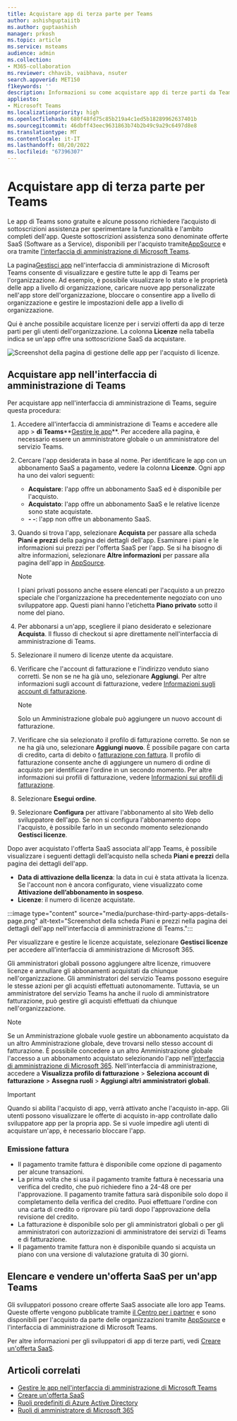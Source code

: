 ```yaml
---
title: Acquistare app di terza parte per Teams
author: ashishguptaiitb
ms.author: guptaashish
manager: prkosh
ms.topic: article
ms.service: msteams
audience: admin
ms.collection:
- M365-collaboration
ms.reviewer: chhavib, vaibhava, nsuter
search.appverid: MET150
f1keywords: ''
description: Informazioni su come acquistare app di terze parti da Teams Store usando una carta di credito, una carta di debito o tramite fatturazione.
appliesto:
- Microsoft Teams
ms.localizationpriority: high
ms.openlocfilehash: 680f48fd75c85b219a4c1ed5b18289962637401b
ms.sourcegitcommit: 46dbff43eec9631863b74b2b49c9a29c6497d8e8
ms.translationtype: MT
ms.contentlocale: it-IT
ms.lasthandoff: 08/20/2022
ms.locfileid: "67396307"
---
```

# <a name="purchase-third-party-apps-for-teams"></a>Acquistare app di terza parte per Teams

Le app di Teams sono gratuite e alcune possono richiedere l’acquisto di sottoscrizioni assistenza per sperimentare la funzionalità e l'ambito completi dell'app. Queste sottoscrizioni assistenza sono denominate offerte SaaS (Software as a Service), disponibili per l'acquisto tramite[AppSource](https://appsource.microsoft.com/) e ora tramite [l'interfaccia di amministrazione di Microsoft Teams](https://admin.teams.microsoft.com).

La pagina[Gestisci app](manage-apps.md) nell'interfaccia di amministrazione di Microsoft Teams consente di visualizzare e gestire tutte le app di Teams per l'organizzazione. Ad esempio, è possibile visualizzare lo stato e le proprietà delle app a livello di organizzazione, caricare nuove app personalizzate nell'app store dell'organizzazione, bloccare o consentire app a livello di organizzazione e gestire le impostazioni delle app a livello di organizzazione.

Qui è anche possibile acquistare licenze per i servizi offerti da app di terze parti per gli utenti dell'organizzazione. La colonna **Licenze** nella tabella indica se un'app offre una sottoscrizione SaaS da acquistare.

![Screenshot della pagina di gestione delle app per l'acquisto di licenze.](media/manage-apps-new-page.png)

## <a name="purchase-apps-in-the-teams-admin-center"></a>Acquistare app nell'interfaccia di amministrazione di Teams

Per acquistare app nell'interfaccia di amministrazione di Teams, seguire questa procedura:

1. Accedere all'interfaccia di amministrazione di Teams e accedere alle app  > **di Teams****[Gestire le app](https://admin.teams.microsoft.com/policies/manage-apps)**. Per accedere alla pagina, è necessario essere un amministratore globale o un amministratore del servizio Teams.

1. Cercare l'app desiderata in base al nome. Per identificare le app con un abbonamento SaaS a pagamento, vedere la colonna **Licenze**. Ogni app ha uno dei valori seguenti:
    * **Acquistare**: l'app offre un abbonamento SaaS ed è disponibile per l'acquisto.  
    * **Acquistato**: l'app offre un abbonamento SaaS e le relative licenze sono state acquistate.
    * **- -**: l'app non offre un abbonamento SaaS.

1. Quando si trova l'app, selezionare **Acquista** per passare alla scheda **Piani e prezzi** della pagina dei dettagli dell'app. Esaminare i piani e le informazioni sui prezzi per l'offerta SaaS per l'app. Se si ha bisogno di altre informazioni, selezionare **Altre informazioni** per passare alla pagina dell'app in [AppSource](https://appsource.microsoft.com/).

   > [!NOTE]
   > I piani privati possono anche essere elencati per l'acquisto a un prezzo speciale che l'organizzazione ha precedentemente negoziato con uno sviluppatore app. Questi piani hanno l'etichetta **Piano privato** sotto il nome del piano.

1. Per abbonarsi a un'app, scegliere il piano desiderato e selezionare **Acquista**. Il flusso di checkout si apre direttamente nell'interfaccia di amministrazione di Teams.

1. Selezionare il numero di licenze utente da acquistare.

1. Verificare che l'account di fatturazione e l'indirizzo venduto siano corretti. Se non se ne ha già uno, selezionare **Aggiungi**. Per altre informazioni sugli account di fatturazione, vedere [Informazioni sugli account di fatturazione](/microsoft-365/commerce/manage-billing-accounts).

   > [!NOTE]
   > Solo un Amministrazione globale può aggiungere un nuovo account di fatturazione.

1. Verificare che sia selezionato il profilo di fatturazione corretto. Se non se ne ha già uno, selezionare **Aggiungi nuovo**. È possibile pagare con carta di credito, carta di debito o [fatturazione con fattura](#invoice-billing). Il profilo di fatturazione consente anche di aggiungere un numero di ordine di acquisto per identificare l'ordine in un secondo momento. Per altre informazioni sui profili di fatturazione, vedere [Informazioni sui profili di fatturazione](/microsoft-365/commerce/billing-and-payments/manage-billing-profiles).

1. Selezionare **Esegui ordine**.

1. Selezionare **Configura** per attivare l'abbonamento al sito Web dello sviluppatore dell'app. Se non si configura l'abbonamento dopo l'acquisto, è possibile farlo in un secondo momento selezionando **Gestisci licenze**.

Dopo aver acquistato l'offerta SaaS associata all'app Teams, è possibile visualizzare i seguenti dettagli dell’acquisto nella scheda **Piani e prezzi** della pagina dei dettagli dell'app.

* **Data di attivazione della licenza**: la data in cui è stata attivata la licenza. Se l'account non è ancora configurato, viene visualizzato come **Attivazione dell’abbonamento in sospeso**.
* **Licenze**: il numero di licenze acquistate.

:::image type="content" source="media/purchase-third-party-apps-details-page.png" alt-text="Screenshot della scheda Piani e prezzi nella pagina dei dettagli dell'app nell'interfaccia di amministrazione di Teams.":::

Per visualizzare e gestire le licenze acquistate, selezionare **Gestisci licenze** per accedere all’interfaccia di amministrazione di Microsoft 365.

Gli amministratori globali possono aggiungere altre licenze, rimuovere licenze e annullare gli abbonamenti acquistati da chiunque nell'organizzazione. Gli amministratori del servizio Teams possono eseguire le stesse azioni per gli acquisti effettuati autonomamente. Tuttavia, se un amministratore del servizio Teams ha anche il ruolo di amministratore fatturazione, può gestire gli acquisti effettuati da chiunque nell'organizzazione.

> [!NOTE]
> Se un Amministrazione globale vuole gestire un abbonamento acquistato da un altro Amministrazione globale, deve trovarsi nello stesso account di fatturazione. È possibile concedere a un altro Amministrazione globale l'accesso a un abbonamento acquistato selezionando l'app nell’[interfaccia di amministrazione di Microsoft 365](https://admin.microsoft.com). Nell'interfaccia di amministrazione, accedere a **Visualizza profilo di fatturazione** > **Seleziona account di fatturazione** > **Assegna ruoli** > **Aggiungi altri amministratori globali**.

> [!IMPORTANT]
> Quando si abilita l'acquisto di app, verrà attivato anche l'acquisto in-app. Gli utenti possono visualizzare le offerte di acquisto in-app controllate dallo sviluppatore app per la propria app. Se si vuole impedire agli utenti di acquistare un'app, è necessario bloccare l'app.

### <a name="invoice-billing"></a>Emissione fattura

* Il pagamento tramite fattura è disponibile come opzione di pagamento per alcune transazioni.
* La prima volta che si usa il pagamento tramite fattura è necessaria una verifica del credito, che può richiedere fino a 24-48 ore per l'approvazione. Il pagamento tramite fattura sarà disponibile solo dopo il completamento della verifica del credito. Puoi effettuare l'ordine con una carta di credito o riprovare più tardi dopo l'approvazione della revisione del credito.
* La fatturazione è disponibile solo per gli amministratori globali o per gli amministratori con autorizzazioni di amministratore dei servizi di Teams e di fatturazione.
* Il pagamento tramite fattura non è disponibile quando si acquista un piano con una versione di valutazione gratuita di 30 giorni.

## <a name="list-and-sell-a-saas-offer-for-a-teams-app"></a>Elencare e vendere un'offerta SaaS per un'app Teams

Gli sviluppatori possono creare offerte SaaS associate alle loro app Teams. Queste offerte vengono pubblicate tramite [il Centro per i partner](https://partner.microsoft.com) e sono disponibili per l'acquisto da parte delle organizzazioni tramite [AppSource](https://appsource.microsoft.com/) e l'interfaccia di amministrazione di Microsoft Teams.

Per altre informazioni per gli sviluppatori di app di terze parti, vedi [Creare un'offerta SaaS](/azure/marketplace/partner-center-portal/create-new-saas-offer).

## <a name="related-articles"></a>Articoli correlati

* [Gestire le app nell'interfaccia di amministrazione di Microsoft Teams](manage-apps.md)
* [Creare un'offerta SaaS](/azure/marketplace/partner-center-portal/create-new-saas-offer)
* [Ruoli predefiniti di Azure Active Directory](/azure/active-directory/roles/permissions-reference)
* [Ruoli di amministratore di Microsoft 365](/microsoft-365/admin/add-users/about-admin-roles)
